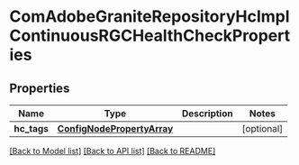 # ComAdobeGraniteRepositoryHcImplContinuousRGCHealthCheckProperties

## Properties
Name | Type | Description | Notes
------------ | ------------- | ------------- | -------------
**hc_tags** | [**ConfigNodePropertyArray**](ConfigNodePropertyArray.md) |  | [optional] 

[[Back to Model list]](../README.md#documentation-for-models) [[Back to API list]](../README.md#documentation-for-api-endpoints) [[Back to README]](../README.md)


